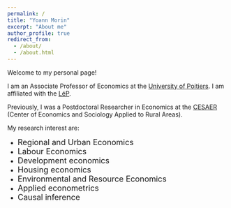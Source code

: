 ```yaml
---
permalink: /
title: "Yoann Morin"
excerpt: "About me"
author_profile: true
redirect_from: 
  - /about/
  - /about.html
---
```

Welcome to my personal page!


I am an Associate Professor of Economics at the [University of Poitiers](https://www.univ-poitiers.fr/). I am affiliated with the [LéP](https://lep.labo.univ-poitiers.fr/).

Previously, I was a Postdoctoral Researcher in Economics at the [CESAER](https://www2.dijon.inrae.fr/cesaer/) (Center of Economics and Sociology Applied to Rural Areas).


My research interest are:
- <font size="4">Regional and Urban Economics</font>
- <font size="4">Labour Economics</font>
- <font size="4">Development economics</font>
- <font size="4">Housing economics</font>
- <font size="4">Environmental and Resource Economics</font>
- <font size="4">Applied econometrics</font>
- <font size="4">Causal inference</font>


